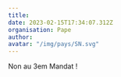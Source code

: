 ```yaml
---
title: 
date: 2023-02-15T17:34:07.312Z
organisation: Pape
author: 
avatar: "/img/pays/SN.svg"
---
```


Non au 3em Mandat ! 